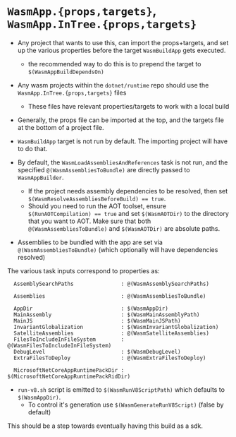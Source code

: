 # `WasmApp.{props,targets}`, `WasmApp.InTree.{props,targets}`

- Any project that wants to use this, can import the props+targets, and set up the
various properties before the target `WasmBuildApp` gets executed.
  - the recommended way to do this is to prepend the target to `$(WasmAppBuildDependsOn)`

- Any wasm projects within the `dotnet/runtime` repo should use the `WasmApp.InTree.{props,targets}` files
  - These files have relevant properties/targets to work with a local build
- Generally, the props file can be imported at the top, and the targets file at the bottom of a project file.

- `WasmBuildApp` target is not run by default. The importing project will have
to do that.

- By default, the `WasmLoadAssembliesAndReferences` task is not run, and
the specified `@(WasmAssembliesToBundle)` are directly passed to
`WasmAppBuilder`.
	- If the project needs assembly dependencies to be resolved, then
	set `$(WasmResolveAssembliesBeforeBuild) == true`.
  - Should you need to run the AOT toolset, ensure `$(RunAOTCompilation) == true`
  and set `$(WasmAOTDir)` to the directory that you want to AOT. Make sure that both
  `@(WasmAssembliesToBundle)` and `$(WasmAOTDir)` are absolute paths. 

- Assemblies to be bundled with the app are set via
`@(WasmAssembliesToBundle)` (which optionally will have dependencies
resolved)

The various task inputs correspond to properties as:

```
  AssemblySearchPaths               : @(WasmAssemblySearchPaths)

  Assemblies                        : @(WasmAssembliesToBundle)

  AppDir                            : $(WasmAppDir)
  MainAssembly                      : $(WasmMainAssemblyPath)
  MainJS                            : $(WasmMainJSPath)
  InvariantGlobalization            : $(WasmInvariantGlobalization)
  SatelliteAssemblies               : @(WasmSatelliteAssemblies)
  FilesToIncludeInFileSystem        : @(WasmFilesToIncludeInFileSystem)
  DebugLevel                        : $(WasmDebugLevel)
  ExtraFilesToDeploy                : @(WasmExtraFilesToDeploy)

  MicrosoftNetCoreAppRuntimePackDir : $(MicrosoftNetCoreAppRuntimePackRidDir)
```

- `run-v8.sh` script is emitted to `$(WasmRunV8ScriptPath)` which defaults to `$(WasmAppDir)`.
    - To control it's generation use `$(WasmGenerateRunV8Script)` (false by default)

This should be a step towards eventually having this build as a sdk.
